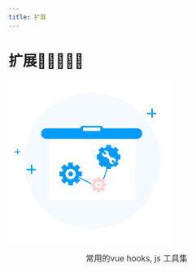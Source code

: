 ```yaml
---
title: 扩展
---
```


# 扩展:tada::tada::tada::sunglasses::sunglasses:

<img src="/js.png" style="margin: 0 auto;" />

<p style="text-align: center;font-size: 16px;color: #303133;">常用的vue hooks, js 工具集</p>
